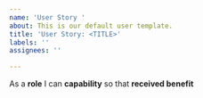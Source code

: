 ```yaml
---
name: 'User Story '
about: This is our default user template.
title: 'User Story: <TITLE>'
labels: ''
assignees: ''

---
```


As a **role** I can **capability** so that **received benefit**
